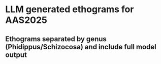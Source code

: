 # LLM generated ethograms for AAS2025
## Ethograms separated by genus (Phidippus/Schizocosa) and include full model output
